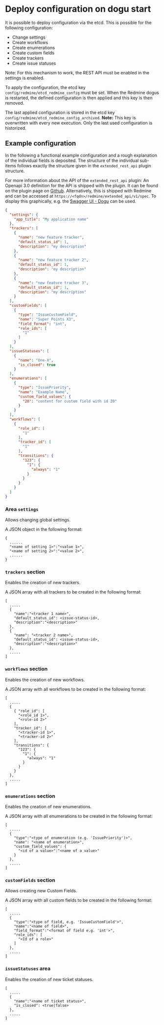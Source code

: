 # Deploy configuration on dogu start

It is possible to deploy configuration via the etcd. This is possible for the following configuration:

* Change settings
* Create workflows
* Create enumerations
* Create custom fields
* Create trackers
* Create issue statuses

Note: For this mechanism to work, the REST API must be enabled in the settings
is enabled.

To apply the configuration, the etcd key `config/redmine/etcd_redmine_config` must be set.
When the Redmine dogus is restarted, the defined configuration is then applied and this key is then removed.

The last applied configuration is stored in the etcd key `config/redmine/etcd_redmine_config_archived`.
**Note:** This key is overwritten with every new execution. Only the last used configuration is
historized.

## Example configuration

In the following a functional example configuration and a rough explanation of the individual fields is deposited.
The structure of the individual sub-items follows exactly the structure given in the `extended_rest_api` plugin structure.

For more information about the API of the `extended_rest_api` plugin:
An Openapi 3.0 definition for the API is shipped with the plugin. It can be found on the
plugin page on [Github](https://github.com/cloudogu/redmine_extended_rest_api/blob/main/src/assets/openapi.yml).
Alternatively, this is shipped with Redmine and can be accessed at `https://<fqdn>/redmine/extended_api/v1/spec`.
To display this graphically, e.g. the [Swagger UI - Dogu](https://github.com/cloudogu/swaggerui) can be used.

```json
{
  "settings": {
    "app_title": "My application name"
  },
  "trackers": [
    {
      "name": "new feature tracker",
      "default_status_id": 1,
      "description": "my description"
    },
    {
      "name": "new feature tracker 2",
      "default_status_id": 1,
      "description": "my description"
    },
    {
      "name": "new feature tracker 3",
      "default_status_id": 1,
      "description": "my description"
    }
  ],
  "customFields": [
    {
      "type": "IssueCustomField",
      "name": "Super Points X3",
      "field_format": "int",
      "role_ids": [
        "1"
      ]
    }
  ],
  "issueStatuses": [
    {
      "name": "One-X",
      "is_closed": true
    }
  ],
  "enumerations": [
    {
      "type": "IssuePriority",
      "name": "Example Name",
      "custom_field_values": {
        "20": "content for custom field with id 20"
      }
    }
  ],
  "workflows": [
    {
      "role_id": [
        "1"
      ],
      "tracker_id": [
        "1"
      ],
      "transitions": {
        "123": {
          "1": {
            "always": "1"
          }
        }
      }
    }
  ]
}
```

### Area `settings`

Allows changing global settings.

A JSON object in the following format:

```
{
  ......
  "<name of setting 1>":"<value 1>",
  "<name of setting 2>":"<value 2>",
  ......
}
```

### `trackers` section

Enables the creation of new trackers.

A JSON array with all trackers to be created in the following format:

```
[
  .....
  {
    "name":"<tracker 1 name>",
    "default_status_id": <issue-status-id>,
    "description":"<description>"
  },
  {
    "name": "<tracker 2 name>",
    "default_status_id": <issue-status-id>,
    "description":"<description>"
  },
  .....
]
```

### `workflows` section

Enables the creation of new workflows.

A JSON array with all workflows to be created in the following format:

```
[
  .....
  {
    { "role_id": [
      "<role_id 1>",
      "<role-id 2>"
    ],
    "tracker_id": [      
      "<tracker-id 1>",
      "<tracker-id 2>"
    ],
    "transitions": {
      "123": {
        "1": {
          "always": "1"
        }
      }
    }
  },
  .....
]
```

### `enumerations` section

Enables the creation of new enumerations.

A JSON array with all enumerations to be created in the following format:

```
[
  .....
  {
    "type":"<type of enumeration (e.g. 'IssuePriority')>",
    "name": "<name of enumeration>",
    "custom_field_values": {
      "<id of a value>":"<name of a value>"
    }
  },
  .....
]
```

### `customFields` section

Allows creating new Custom Fields.

A JSON array with all custom fields to be created in the following format:

```
[
  .....
  {
    "type":"<type of field, e.g. 'IssueCustomField'>",
    "name":"<name of field>",
    "field_format":"<format of field e.g. 'int'>",
    "role_ids": [
      "<Id of a role>"
    ]
  },
  .....
]
```

### `issueStatuses` area

Enables the creation of new ticket statuses.

```
[ 
  .....
  {
    "name":"<name of ticket status>",
    "is_closed": <true|false>
  },
  .....
]
```
